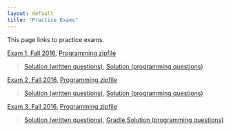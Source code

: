 ```yaml
---
layout: default
title: "Practice Exams"
---
```


This page links to practice exams.

[Exam 1, Fall 2016](cs201-fall2016-exam01.pdf), [Programming zipfile](CS201_Exam01_Gradle.zip)

> [Solution (written questions)](cs201-fall2016-exam01-solution.pdf), [Solution (programming questions)](CS201_Exam01_Solution_Gradle.zip)

[Exam 2, Fall 2016](cs201-fall2016-exam02.pdf), [Programming zipfile](CS201_Exam02_Gradle.zip)

> [Solution (written questions)](cs201-fall2016-exam02-solution.pdf), [Solution (programming questions)](CS201_Exam02_Solution_Gradle.zip)

[Exam 3, Fall 2016](cs201-fall2016-exam03.pdf), [Programming zipfile](CS201_Exam03_Gradle.zip) 

> [Solution (written questions)](cs201-fall2016-exam03-solution.pdf), [Gradle Solution (programming questions)](CS201_Exam03_Solution_Gradle.zip)


<!--
[Exam 2, Fall 2016](cs201-fall2016-exam02.pdf), [Programming zipfile](CS201_Exam02.zip)

> [Solution (written questions)](cs201-fall2016-exam02-solution.pdf), [Solution (programming questions)](CS201_Exam02_Solution.zip)

[Exam 3, Fall 2016](cs201-fall2016-exam03.pdf), [Gradle programming zipfile](CS201_Exam03_Gradle.zip), [Programming zipfile](CS201_Exam03.zip), 

> [Solution (written questions)](cs201-fall2016-exam03-solution.pdf), [Gradle Solution (programming questions)](CS201_Exam03_Solution_Gradle.zip), [Solution (programming questions)](CS201_Exam03_Solution.zip)
-->